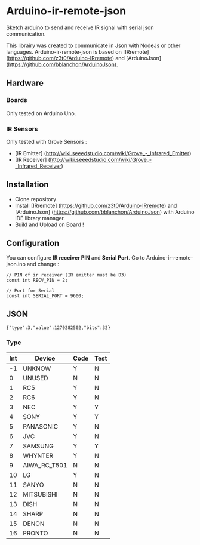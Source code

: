 # Arduino-ir-remote-json
Sketch arduino to send and receive IR signal with serial json communication.

This librairy was created to communicate in Json with NodeJs or other languages.
Arduino-ir-remote-json is based on [IRremote] (https://github.com/z3t0/Arduino-IRremote) and [ArduinoJson] (https://github.com/bblanchon/ArduinoJson).

## Hardware

### Boards

Only tested on Arduino Uno.

### IR Sensors

Only tested with Grove Sensors : 
- [IR Emitter] (http://wiki.seeedstudio.com/wiki/Grove_-_Infrared_Emitter)
- [IR Receiver] (http://wiki.seeedstudio.com/wiki/Grove_-_Infrared_Receiver) 

## Installation

- Clone repository
- Install [IRremote] (https://github.com/z3t0/Arduino-IRremote) and [ArduinoJson] (https://github.com/bblanchon/ArduinoJson) with Arduino IDE library manager.
- Build and Upload on Board !

## Configuration

You can configure **IR receiver PIN** and **Serial Port**. Go to Arduino-ir-remote-json.ino and change : 


    // PIN of ir receiver (IR emitter must be D3)
    const int RECV_PIN = 2;

    // Port for Serial
    const int SERIAL_PORT = 9600;

## JSON

    {"type":3,"value":1270282502,"bits":32}

### Type

| Int   | Device                  | Code  | Test  |
|-------|-------------------------|-------|-------|
| -1    | UNKNOW                  |   Y   |   N   |
| 0     | UNUSED                  |   N   |   N   |
| 1     | RC5                     |   Y   |   N   |
| 2     | RC6                     |   Y   |   N   |
| 3     | NEC                     |   Y   |   Y   |
| 4     | SONY                    |   Y   |   Y   |
| 5     | PANASONIC               |   Y   |   N   |
| 6     | JVC                     |   Y   |   N   |
| 7     | SAMSUNG                 |   Y   |   Y   |
| 8     | WHYNTER                 |   Y   |   N   |
| 9     | AIWA_RC_T501            |   N   |   N   |
| 10    | LG                      |   Y   |   N   |
| 11    | SANYO                   |   N   |   N   |
| 12    | MITSUBISHI              |   N   |   N   |
| 13    | DISH                    |   N   |   N   |
| 14    | SHARP                   |   N   |   N   |
| 15    | DENON                   |   N   |   N   |
| 16    | PRONTO                  |   N   |   N   |




